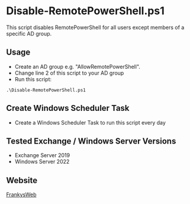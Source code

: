 # Disable-RemotePowerShell.ps1
This script disables RemotePowerShell for all users except members of a specific AD group.

## Usage
- Create an AD group e.g. "AllowRemotePowerShell".
- Change line 2 of this script to your AD group
- Run this script:

```
.\Disable-RemotePowerShell.ps1
```

## Create Windows Scheduler Task
- Create a Windows Scheduler Task to run this script every day

## Tested Exchange / Windows Server Versions
 - Exchange Server 2019
 - Windows Server 2022

## Website
 [FrankysWeb](https://www.frankysweb.de/)